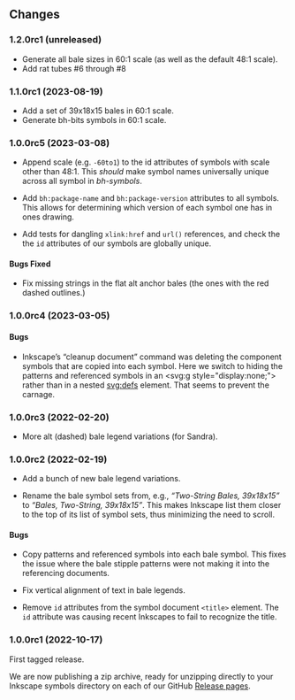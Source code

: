 ## Changes

### 1.2.0rc1 (unreleased)

- Generate all bale sizes in 60:1 scale (as well as the default 48:1 scale).
- Add rat tubes #6 through #8

### 1.1.0rc1 (2023-08-19)

- Add a set of 39x18x15 bales in 60:1 scale.
- Generate bh-bits symbols in 60:1 scale.

### 1.0.0rc5 (2023-03-08)

- Append scale (e.g. `-60to1`) to the id attributes of symbols with
  scale other than 48:1. This *should* make symbol names universally unique
  across all symbol in *bh-symbols*.

- Add `bh:package-name` and `bh:package-version` attributes to all symbols.
  This allows for determining which version of each symbol one has in ones drawing.

- Add tests for dangling `xlink:href` and `url()` references, and check
  the the `id` attributes of our symbols are globally unique.

#### Bugs Fixed

- Fix missing strings in the flat alt anchor bales (the ones with the
  red dashed outlines.)

### 1.0.0rc4 (2023-03-05)

#### Bugs

- Inkscape’s “cleanup document” command was deleting the component symbols that
  are copied into each symbol.  Here we switch to hiding the patterns and referenced
  symbols in an <svg:g style="display:none;"> rather than in a nested <svg:defs>
  element. That seems to prevent the carnage.

### 1.0.0rc3 (2022-02-20)

- More alt (dashed) bale legend variations (for Sandra).

### 1.0.0rc2 (2022-02-19)

- Add a bunch of new bale legend variations.

- Rename the bale symbol sets from, e.g., *“Two-String Bales,
  39x18x15”* to *“Bales, Two-String, 39x18x15”*.  This makes Inkscape
  list them closer to the top of its list of symbol sets, thus
  minimizing the need to scroll.

#### Bugs

- Copy patterns and referenced symbols into each bale symbol. This
  fixes the issue where the bale stipple patterns were not making it
  into the referencing documents.

- Fix vertical alignment of text in bale legends.

- Remove `id` attributes from the symbol document `<title>` element.
  The `id` attribute was causing recent Inkscapes to fail to recognize the title.
  
### 1.0.0rc1 (2022-10-17)

First tagged release.

We are now publishing a zip archive, ready for unzipping
directly to your Inkscape symbols directory on each of
our GitHub [Release pages](https://github.com/barnhunt/bh-symbols/releases).
